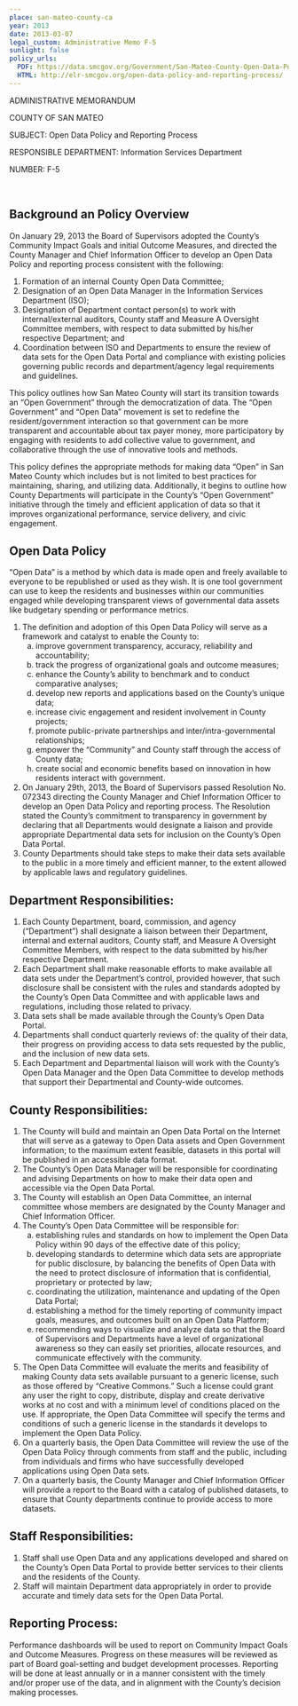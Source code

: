 ```yaml
---
place: san-mateo-county-ca
year: 2013
date: 2013-03-07
legal_custom: Administrative Memo F-5
sunlight: false
policy_urls:
  PDF: https://data.smcgov.org/Government/San-Mateo-County-Open-Data-Policy/pebe-j2ye
  HTML: http://elr-smcgov.org/open-data-policy-and-reporting-process/
---
```


<p>ADMINISTRATIVE MEMORANDUM</p>
<p>COUNTY OF SAN MATEO</p>
<p>SUBJECT: Open Data Policy and Reporting Process</p>
<p>RESPONSIBLE DEPARTMENT: Information Services Department</p>
<p>NUMBER: F-5</p>
<br>
<h2>Background an Policy Overview</h2>
<p>On January 29, 2013 the Board of Supervisors adopted the County&#8217;s Community Impact Goals and initial Outcome Measures, and directed the County Manager and Chief Information Officer to develop an Open Data Policy and reporting process consistent with the following:</p>
<ol>
<li>Formation of an internal County Open Data Committee;</li>
<li>Designation of an Open Data Manager in the Information Services Department (ISO);</li>
<li>Designation of Department contact person(s) to work with internal/external auditors, County staff and Measure A Oversight Committee members, with respect to data submitted by his/her respective Department; and</li>
<li>Coordination between ISO and Departments to ensure the review of data sets for the Open Data Portal and compliance with existing policies governing public records and department/agency legal requirements and guidelines.</li>
</ol>
<p>This policy outlines how San Mateo County will start its transition towards an &#8220;Open Government&#8221; through the democratization of data. The &#8220;Open Government&#8221; and &#8220;Open Data&#8221; movement is set to redefine the resident/government interaction so that government can be more transparent and accountable about tax payer money, more participatory by engaging with residents to add collective value to government, and collaborative through the use of innovative tools and methods.</p>
<p>This policy defines the appropriate methods for making data &#8220;Open&#8221; in San Mateo County which includes but is not limited to best practices for maintaining, sharing, and utilizing data. Additionally, it begins to outline how County Departments will participate in the County&#8217;s &#8220;Open Government&#8221; initiative through the timely and efficient application of data so that it improves organizational performance, service delivery, and civic engagement.</p>
<h2>Open Data Policy</h2>
<p>&#8220;Open Data&#8221; is a method by which data is made open and freely available to everyone to be republished or used as they wish. It is one tool government can use to keep the residents and businesses within our communities engaged while developing transparent views of governmental data assets like budgetary spending or performance metrics.</p>
<ol>
<li>The definition and adoption of this Open Data Policy will serve as a framework and catalyst to enable the County to:
<ol type="a">
<li>improve government transparency, accuracy, reliability and accountability;</li>
<li>track the progress of organizational goals and outcome measures;</li>
<li>enhance the County&#8217;s ability to benchmark and to conduct comparative analyses;</li>
<li>develop new reports and applications based on the County&#8217;s unique data;</li>
<li>increase civic engagement and resident involvement in County projects;</li>
<li>promote public-private partnerships and inter/intra-governmental relationships;</li>
<li>empower the &#8220;Community&#8221; and County staff through the access of County data;</li>
<li>create social and economic benefits based on innovation in how residents interact with government.</li>
</ol>
</li>
<li>On January 29th, 2013, the Board of Supervisors passed Resolution No. 072343 directing the County Manager and Chief Information Officer to develop an Open Data Policy and reporting process. The Resolution stated the County&#8217;s commitment to transparency in government by declaring that all Departments would designate a liaison and provide appropriate Departmental data sets for inclusion on the County&#8217;s Open Data Portal.</li>
<li>County Departments should take steps to make their data sets available to the public in a more timely and efficient manner, to the extent allowed by applicable laws and regulatory guidelines.</li>
</ol>
<h2>Department Responsibilities:</h2>
<ol>
<li>Each County Department, board, commission, and agency (&#8220;Department&#8221;) shall designate a liaison between their Department, internal and external auditors, County staff, and Measure A Oversight Committee Members, with respect to the data submitted by his/her respective Department.</li>
<li>Each Department shall make reasonable efforts to make available all data sets under the Department&#8217;s control, provided however, that such disclosure shall be consistent with the rules and standards adopted by the County&#8217;s Open Data Committee and with applicable laws and regulations, including those related to privacy.</li>
<li>Data sets shall be made available through the County&#8217;s Open Data Portal.</li>
<li>Departments shall conduct quarterly reviews of: the quality of their data, their progress on providing access to data sets requested by the public, and the inclusion of new data sets.</li>
<li>Each Department and Departmental liaison will work with the County&#8217;s Open Data Manager and the Open Data Committee to develop methods that support their Departmental and County-wide outcomes.</li>
</ol>
<h2>County Responsibilities:</h2>
<ol>
<li>The County will build and maintain an Open Data Portal on the Internet that will serve as a gateway to Open Data assets and Open Government information; to the maximum extent feasible, datasets in this portal will be published in an accessible data format.</li>
<li>The County&#8217;s Open Data Manager will be responsible for coordinating and advising Departments on how to make their data open and accessible via the Open Data Portal.</li>
<li>The County will establish an Open Data Committee, an internal committee whose members are designated by the County Manager and Chief Information Officer.</li>
<li>The County&#8217;s Open Data Committee will be responsible for:
<ol type="a">
<li>establishing rules and standards on how to implement the Open Data Policy within 90 days of the effective date of this policy;</li>
<li>developing standards to determine which data sets are appropriate for public disclosure, by balancing the benefits of Open Data with the need to protect disclosure of information that is confidential, proprietary or protected by law;</li>
<li>coordinating the utilization, maintenance and updating of the Open Data Portal;</li>
<li>establishing a method for the timely reporting of community impact goals, measures, and outcomes built on an Open Data Platform;</li>
<li>recommending ways to visualize and analyze data so that the Board of Supervisors and Departments have a level of organizational awareness so they can easily set priorities, allocate resources, and communicate effectively with the community.</li>
</ol>
</li>
<li>The Open Data Committee will evaluate the merits and feasibility of making County data sets available pursuant to a generic license, such as those offered by &#8220;Creative Commons.&#8221; Such a license could grant any user the right to copy, distribute, display and create derivative works at no cost and with a minimum level of conditions placed on the use. If appropriate, the Open Data Committee will specify the terms and conditions of such a generic license in the standards it develops to implement the Open Data Policy.</li>
<li>On a quarterly basis, the Open Data Committee will review the use of the Open Data Policy through comments from staff and the public, including from individuals and firms who have successfully developed applications using Open Data sets.</li>
<li>On a quarterly basis, the County Manager and Chief Information Officer will provide a report to the Board with a catalog of published datasets, to ensure that County departments continue to provide access to more datasets.</li>
</ol>
<h2>Staff Responsibilities:</h2>
<ol>
<li>Staff shall use Open Data and any applications developed and shared on the County&#8217;s Open Data Portal to provide better services to their clients and the residents of the County.</li>
<li>Staff will maintain Department data appropriately in order to provide accurate and timely data sets for the Open Data Portal.</li>
</ol>
<h2>Reporting Process:</h2>
<p>Performance dashboards will be used to report on Community Impact Goals and Outcome Measures. Progress on these measures will be reviewed as part of Board goal-setting and budget development processes. Reporting will be done at least annually or in a manner consistent with the timely and/or proper use of the data, and in alignment with the County&#8217;s decision making processes.</p>
